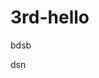 # 3rd-hello
<html>
  <head>bdsb
    <title>
      bvdsskj
    </title>
  </head>
  <body>
    <p> dsn </p>
  </body>
  </html>

